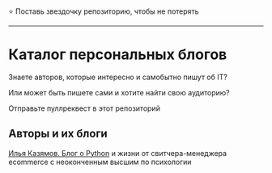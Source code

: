 ⭐️ Поставь звездочку репозиторию, чтобы не потерять 
***
# Каталог персональных блогов

Знаете авторов, которые интересно и самобытно пишут об IT? 

Или может быть пишете сами и хотите найти свою аудиторию?

Отправьте пуллреквест в этот репозиторий

## Авторы и их блоги

[Илья Казямов. Блог о Python](https://kaziamov.com) и жизни от свитчера-менеджера ecommerce с неоконченным высшим по психологии
